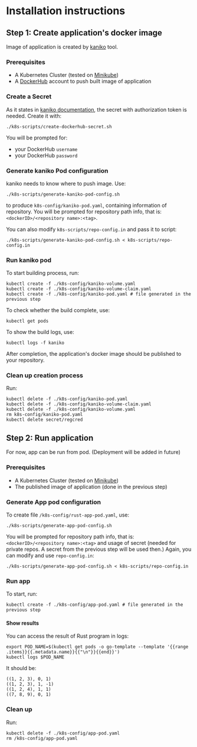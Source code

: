 # Installation instructions

## Step 1: Create application's docker image
Image of application is created by [kaniko](https://github.com/GoogleContainerTools/kaniko/) tool.

### Prerequisites
* A Kubernetes Cluster (tested on [Minikube](https://kubernetes.io/docs/setup/minikube/))
* A [DockerHub](https://hub.docker.com/) account to push built image of application

### Create a Secret
As it states in [kaniko documentation](https://github.com/GoogleContainerTools/kaniko/blob/master/docs/tutorial.md#create-a-secret-that-holds-your-authorization-token),
the secret with authorization token is needed. Create it with:

```shell script
./k8s-scripts/create-dockerhub-secret.sh
```

You will be prompted for:
* your DockerHub `username`
* your DockerHub `password`

### Generate kaniko Pod configuration
kaniko needs to know where to push image. Use:
```shell script
./k8s-scripts/generate-kaniko-pod-config.sh
```
to produce `k8s-config/kaniko-pod.yaml`, containing information of repository.
You will be prompted for repository path info, that is: `<dockerID>/<repository name>:<tag>`.

You can also modify `k8s-scripts/repo-config.in` and pass it to script:
```shell script
./k8s-scripts/generate-kaniko-pod-config.sh < k8s-scripts/repo-config.in
```

### Run kaniko pod
To start building process, run:
```shell script
kubectl create -f ./k8s-config/kaniko-volume.yaml
kubectl create -f ./k8s-config/kaniko-volume-claim.yaml
kubectl create -f ./k8s-config/kaniko-pod.yaml # file generated in the previous step
```

To check whether the build complete, use:
```shell script
kubectl get pods
```
To show the build logs, use:
```shell script
kubectl logs -f kaniko
```

After completion, the application's docker image should be published to your repository.

### Clean up creation process
Run:
```shell script
kubectl delete -f ./k8s-config/kaniko-pod.yaml
kubectl delete -f ./k8s-config/kaniko-volume-claim.yaml
kubectl delete -f ./k8s-config/kaniko-volume.yaml
rm k8s-config/kaniko-pod.yaml
kubectl delete secret/regcred
```

## Step 2: Run application
For now, app can be run from pod. (Deployment will be added in future)

### Prerequisites
* A Kubernetes Cluster (tested on [Minikube](https://kubernetes.io/docs/setup/minikube/))
* The published image of application (done in the previous step)

### Generate App pod configuration
To create file `/k8s-config/rust-app-pod.yaml`, use:
```shell script
./k8s-scripts/generate-app-pod-config.sh
```

You will be prompted for repository path info, that is: `<dockerID>/<repository name>:<tag>`
and usage of secret (needed for private repos. A secret from the previous step will be used then.)
Again, you can modify and use `repo-config.in`:
```shell script
./k8s-scripts/generate-app-pod-config.sh < k8s-scripts/repo-config.in
```

### Run app
To start, run:
```shell script
kubectl create -f ./k8s-config/app-pod.yaml # file generated in the previous step
```

#### Show results
You can access the result of Rust program in logs:
```shell script
export POD_NAME=$(kubectl get pods -o go-template --template '{{range .items}}{{.metadata.name}}{{"\n"}}{{end}}')
kubectl logs $POD_NAME
```
It should be:
```
((1, 2, 3), 0, 1)
((1, 2, 3), 1, -1)
((1, 2, 4), 1, 1)
((7, 8, 9), 0, 1)
```

### Clean up 
Run:
```shell script
kubectl delete -f ./k8s-config/app-pod.yaml
rm /k8s-config/app-pod.yaml
```
